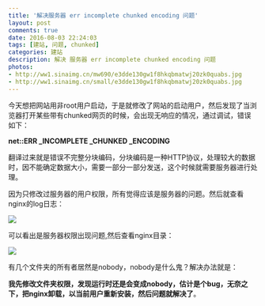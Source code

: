 ```yaml
---
title: '解决服务器 err incomplete chunked encoding 问题'
layout: post
comments: true
date: 2016-08-03 22:24:03
tags: [建站, 问题, chunked]
categories: 建站
description: 解决 服务器 err incomplete chunked encoding 问题
photos:
- http://ww1.sinaimg.cn/mw690/e3dde130gw1f8hkqbmatwj20zk0quabs.jpg
- http://ww1.sinaimg.cn/small/e3dde130gw1f8hkqbmatwj20zk0quabs.jpg
---
```


今天想把网站用非root用户启动，于是就修改了网站的启动用户，然后发现了当浏览器打开某些带有chunked网页的时候，会出现无响应的情况，通过调试，错误如下：

**net::ERR \_INCOMPLETE \_CHUNKED \_ENCODING**

<!--more-->

翻译过来就是错误不完整分块编码，分块编码是一种HTTP协议，处理较大的数据时，因不能确定数据大小，需要一部分一部分发送，这个时候就需要服务器进行处理。

因为只修改过服务器的用户权限，所有觉得应该是服务器的问题。然后就查看nginx的log日志：

![](/content/images/2016/08/nginx-error3.png)

可以看出是服务器权限出现问题,然后查看nginx目录：

![](/content/images/2016/08/nginx-error4.png)

有几个文件夹的所有者居然是nobody，nobody是什么鬼？解决办法就是：

**我先修改文件夹权限，发现运行时还是会变成nobody，估计是个bug，无奈之下，把nginx卸载，以当前用户重新安装，然后问题就解决了**。